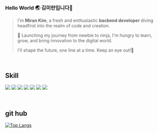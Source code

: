 ###  Hello World 🌏 김미란입니다👋
> I'm **Miran Kim**, a fresh and enthusiastic **backend developer** diving headfirst into the realm of code and creation.
> 
> 🚀 Launching my journey from newbie to ninja, I'm hungry to learn, grow, and bring innovation to the digital world.
> 
> I'll shape the future, one line at a time. Keep an eye out!🤩
>

</br>

## Skill
<img src="https://img.shields.io/badge/Spring-6DB33F?style=plastic&logo=Spring&logoColor=white"/>  <img src="https://img.shields.io/badge/SpringBoot-6DB33F?style=plastic&logo=Spring Boot&logoColor=white"/>  <img src="https://img.shields.io/badge/Vue.js-4FC08D?style=plastic&logo=Vue.js&logoColor=white"/>  <img src="https://img.shields.io/badge/JavaScript-F7DF1E?style=plastic&logo=JavaScript&logoColor=white"/>  <img src="https://img.shields.io/badge/MySQL-4479A1?style=plastic&logo=MySQL&logoColor=white"/>  <img src="https://img.shields.io/badge/MariaDB-003545?style=plastic&logo=MariaDB&logoColor=white"/>  <img src="https://img.shields.io/badge/Python-3776AB?style=plastic&logo=Python&logoColor=white"/>  

</br>

## git hub
  
[![Top Langs](https://github-readme-stats.vercel.app/api/top-langs/?username=initbyran&layout=compact)](https://github.com/initbyran/github-readme-stats)



<!--
**initbyran/initbyran** is a ✨ _special_ ✨ repository because its `README.md` (this file) appears on your GitHub profile.

Here are some ideas to get you started:

- 🔭 I’m currently working on ...
- 🌱 I’m currently learning ...
- 👯 I’m looking to collaborate on ...
- 🤔 I’m looking for help with ...
- 💬 Ask me about ...
- 📫 How to reach me: ...
- 😄 Pronouns: ...
- ⚡ Fun fact: ...
-->

